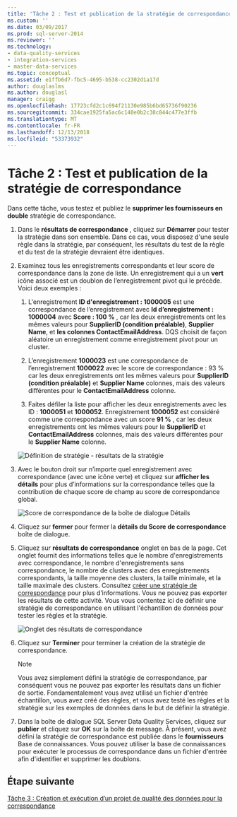 ```yaml
---
title: 'Tâche 2 : Test et publication de la stratégie de correspondance | Microsoft Docs'
ms.custom: ''
ms.date: 03/09/2017
ms.prod: sql-server-2014
ms.reviewer: ''
ms.technology:
- data-quality-services
- integration-services
- master-data-services
ms.topic: conceptual
ms.assetid: e1ffb6d7-fbc5-4695-b538-cc2302d1a17d
author: douglaslms
ms.author: douglasl
manager: craigg
ms.openlocfilehash: 17723cfd2c1c694f21130e985b6bd65736f90236
ms.sourcegitcommit: 334cae1925fa5ac6c140e0b2c38c844c477e3ffb
ms.translationtype: MT
ms.contentlocale: fr-FR
ms.lasthandoff: 12/13/2018
ms.locfileid: "53373932"
---
```

# <a name="task-2-testing-and-publishing-the-matching-policy"></a>Tâche 2 : Test et publication de la stratégie de correspondance
  Dans cette tâche, vous testez et publiez le **supprimer les fournisseurs en double** stratégie de correspondance.  
  
1.  Dans le **résultats de correspondance** , cliquez sur **Démarrer** pour tester la stratégie dans son ensemble. Dans ce cas, vous disposez d'une seule règle dans la stratégie, par conséquent, les résultats du test de la règle et du test de la stratégie devraient être identiques.  
  
2.  Examinez tous les enregistrements correspondants et leur score de correspondance dans la zone de liste. Un enregistrement qui a un **vert** icône associé est un doublon de l’enregistrement pivot qui le précède. Voici deux exemples :  
  
    1.  L'enregistrement **ID d'enregistrement : 1000005** est une correspondance de l’enregistrement avec **Id d’enregistrement : 1000004** avec **Score : 100 %** , car les deux enregistrements ont les mêmes valeurs pour **SupplierID (condition préalable)**, **Supplier Name**, et **les colonnes ContactEmailAddress**. DQS choisit de façon aléatoire un enregistrement comme enregistrement pivot pour un cluster.  
  
    2.  L’enregistrement **1000023** est une correspondance de l’enregistrement **1000022** avec le score de correspondance : 93 % car les deux enregistrements ont les mêmes valeurs pour **SupplierID (condition préalable)** et **Supplier Name** colonnes, mais des valeurs différentes pour le **ContactEmailAddress** colonne.  
  
    3.  Faites défiler la liste pour afficher les deux enregistrements avec les ID : **1000051** et **1000052**. Enregistrement **1000052** est considéré comme une correspondance avec un score **91 %** , car les deux enregistrements ont les mêmes valeurs pour le **SupplierID** et  **ContactEmailAddress** colonnes, mais des valeurs différentes pour le **Supplier Name** colonne.  
  
     ![Définition de stratégie - résultats de la stratégie](../../2014/tutorials/media/et-testingandpublishingthematchingpolicy-01.jpg "définition de stratégie - résultats de la stratégie")  
  
3.  Avec le bouton droit sur n’importe quel enregistrement avec correspondance (avec une icône verte) et cliquez sur **afficher les détails** pour plus d’informations sur la correspondance telles que la contribution de chaque score de champ au score de correspondance global.  
  
     ![Score de correspondance de la boîte de dialogue Détails](../../2014/tutorials/media/et-testingandpublishingthematchingpolicy-02.jpg "Score de correspondance de la boîte de dialogue Détails")  
  
4.  Cliquez sur **fermer** pour fermer la **détails du Score de correspondance** boîte de dialogue.  
  
5.  Cliquez sur **résultats de correspondance** onglet en bas de la page. Cet onglet fournit des informations telles que le nombre d'enregistrements avec correspondance, le nombre d'enregistrements sans correspondance, le nombre de clusters avec des enregistrements correspondants, la taille moyenne des clusters, la taille minimale, et la taille maximale des clusters. Consultez [créer une stratégie de correspondance](https://msdn.microsoft.com/library/hh270290.aspx) pour plus d’informations. Vous ne pouvez pas exporter les résultats de cette activité. Vous vous contentez ici de définir une stratégie de correspondance en utilisant l'échantillon de données pour tester les règles et la stratégie.  
  
     ![Onglet des résultats de correspondance](../../2014/tutorials/media/et-testingandpublishingthematchingpolicy-03.jpg "onglet des résultats de correspondance")  
  
6.  Cliquez sur **Terminer** pour terminer la création de la stratégie de correspondance.  
  
    > [!NOTE]  
    >  Vous avez simplement défini la stratégie de correspondance, par conséquent vous ne pouvez pas exporter les résultats dans un fichier de sortie. Fondamentalement vous avez utilisé un fichier d'entrée échantillon, vous avez créé des règles, et vous avez testé les règles et la stratégie sur les exemples de données dans le but de définir la stratégie.  
  
7.  Dans la boîte de dialogue SQL Server Data Quality Services, cliquez sur **publier** et cliquez sur **OK** sur la boîte de message. À présent, vous avez défini la stratégie de correspondance est publiée dans le **fournisseurs** Base de connaissances. Vous pouvez utiliser la base de connaissances pour exécuter le processus de correspondance dans un fichier d'entrée afin d'identifier et supprimer les doublons.  
  
## <a name="next-step"></a>Étape suivante  
 [Tâche 3 : Création et exécution d’un projet de qualité des données pour la correspondance](../../2014/tutorials/task-3-creating-and-running-a-data-quality-project-for-matching.md)  
  
  
